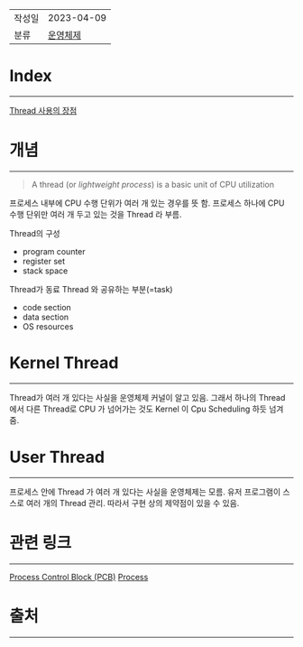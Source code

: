 |               |                       |
|:--------------|:----------------------|
|  작성일          |  2023-04-09  |
|    분류         |      [운영체제](운영체제.md)                 |

# Index
---
[Thread 사용의 장점](Thread%20%EC%82%AC%EC%9A%A9%EC%9D%98%20%EC%9E%A5%EC%A0%90.md)

# 개념
---
> A thread (or *lightweight process*) is a basic unit of CPU utilization

프로세스 내부에 CPU 수행 단위가 여러 개 있는 경우를 뜻 함. 프로세스 하나에 CPU 수행 단위만 여러 개 두고 있는 것을 Thread 라 부름.

Thread의 구성
- program counter
- register set
- stack space

Thread가 동료 Thread 와 공유하는 부분(=task)
- code section
- data section
- OS resources

# Kernel Thread
---
Thread가 여러 개 있다는 사실을 운영체제 커널이 알고 있음. 그래서 하나의 Thread 에서 다른 Thread로 CPU 가 넘어가는 것도 Kernel 이 Cpu Scheduling 하듯 넘겨 줌.

# User Thread
---
프로세스 안에 Thread 가 여러 개 있다는 사실을 운영체제는 모름. 유저 프로그램이 스스로 여러 개의 Thread 관리. 따라서 구현 상의 제약점이 있을 수 있음.

# 관련 링크
---
[Process Control Block (PCB)](Process%20Control%20Block%20(PCB).md)
[Process](Process.md)

# 출처
---